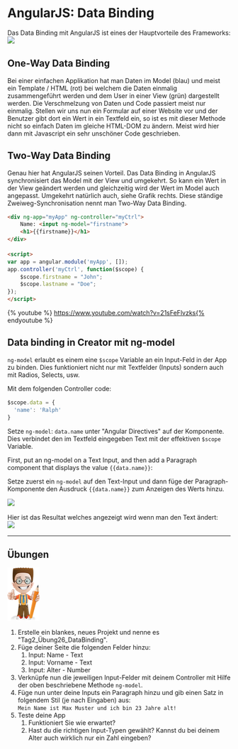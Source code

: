 # AngularJS: Data Binding

Das Data Binding mit AngularJS ist eines der Hauptvorteile des Frameworks:  
![](https://s3-us-west-2.amazonaws.com/s.cdpn.io/t-42/q1_2015_img1.png)

## One-Way Data Binding

Bei einer einfachen Applikation hat man Daten im Model \(blau\) und meist ein Template / HTML \(rot\) bei welchem die Daten einmalig zusammengeführt werden und dem User in einer View \(grün\) dargestellt werden. Die Verschmelzung von Daten und Code passiert meist nur einmalig. Stellen wir uns nun ein Formular auf einer Website vor und der Benutzer gibt dort ein Wert in ein Textfeld ein, so ist es mit dieser Methode nicht so einfach Daten im gleiche HTML-DOM zu ändern. Meist wird hier dann mit Javascript ein sehr unschöner Code geschrieben.

## Two-Way Data Binding

Genau hier hat AngularJS seinen Vorteil. Das Data Binding in AngularJS synchronisiert das Model mit der View und umgekehrt. So kann ein Wert in der View geändert werden und gleichzeitig wird der Wert im Model auch angepasst. Umgekehrt natürlich auch, siehe Grafik rechts. Diese ständige Zweiweg-Synchronisation nennt man Two-Way Data Binding.

```html
<div ng-app="myApp" ng-controller="myCtrl">
    Name: <input ng-model="firstname">
    <h1>{{firstname}}</h1>
</div>

<script>
var app = angular.module('myApp', []);
app.controller('myCtrl', function($scope) {
    $scope.firstname = "John";
    $scope.lastname = "Doe";
});
</script>
```

{% youtube %} https://www.youtube.com/watch?v=21sFeFlvzks{% endyoutube %}




## Data binding in Creator mit ng-model

`ng-model` erlaubt es einem eine `$scope` Variable an ein Input-Feld in der App zu binden. Dies funktioniert nicht nur mit Textfelder \(Inputs\) sondern auch mit Radios, Selects, usw.

Mit dem folgenden Controller code:

```js
$scope.data = {
  'name': 'Ralph'
}
```

Setze `ng-model`: `data.name` unter "Angular Directives" auf der Komponente. Dies verbindet den im Textfeld eingegeben Text mit der effektiven `$scope` Variable.

First, put an ng-model on a Text Input, and then add a Paragraph component that displays the value `{{data.name}}`:

Setze zuerst ein `ng-model` auf den Text-Input und dann füge der Paragraph-Komponente den Ausdruck `{{data.name}}` zum Anzeigen des Werts hinzu.

![](https://files.readme.io/ceef229-Ionic_Creator_2016-10-31_19-54-57.png)

Hier ist das Resultat welches angezeigt wird wenn man den Text ändert:  
![](https://files.readme.io/8887f44-Screenshot_2016-10-31_19.52.20.png)

---

## Übungen

![](/_allgemein/ralph_uebung.png)

1. Erstelle ein blankes, neues Projekt und nenne es "Tag2_Übung26_DataBinding".
2. Füge deiner Seite die folgenden Felder hinzu:
   1. Input: Name - Text
   2. Input: Vorname - Text
   3. Input: Alter - Number
3. Verknüpfe nun die jeweiligen Input-Felder mit deinem Controller mit Hilfe der oben beschriebene Methode ```ng-model```.
4. Füge nun unter deine Inputs ein Paragraph hinzu und gib einen Satz in folgendem Stil \(je nach Eingaben\) aus:  
```Mein Name ist Max Muster und ich bin 23 Jahre alt!```
5. Teste deine App  
   1. Funktioniert Sie wie erwartet?  
   2. Hast du die richtigen Input-Typen gewählt? Kannst du bei deinem Alter auch wirklich nur ein Zahl eingeben?



